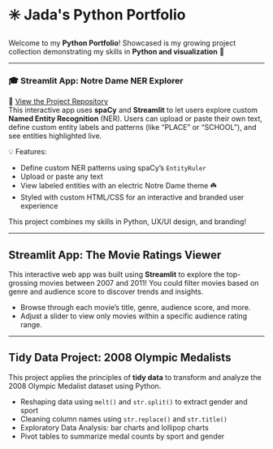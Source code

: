 # ✳️ Jada's Python Portfolio  

Welcome to my **Python Portfolio**! Showcased is my growing project collection demonstrating my skills in **Python and visualization** 🌟  

---

### 🎓 Streamlit App: Notre Dame NER Explorer  
🔗 [View the Project Repository](https://github.com/jadabau/NERStreamlitApp)  
This interactive app uses **spaCy** and **Streamlit** to let users explore custom **Named Entity Recognition** (NER). Users can upload or paste their own text, define custom entity labels and patterns (like “PLACE” or “SCHOOL”), and see entities highlighted live.

💡 Features:
- Define custom NER patterns using spaCy’s `EntityRuler`
- Upload or paste any text
- View labeled entities with an electric Notre Dame theme ☘️
- Styled with custom HTML/CSS for an interactive and branded user experience

This project combines my skills in Python, UX/UI design, and branding!

---

## Streamlit App: The Movie Ratings Viewer

This interactive web app was built using **Streamlit** to explore the top-grossing movies between 2007 and 2011! You could filter movies based on genre and audience score to discover trends and insights.

- Browse through each movie’s title, genre, audience score, and more.
- Adjust a slider to view only movies within a specific audience rating range.

---

## Tidy Data Project: 2008 Olympic Medalists

This project applies the principles of **tidy data** to transform and analyze the 2008 Olympic Medalist dataset using Python.  
- Reshaping data using `melt()` and `str.split()` to extract gender and sport
- Cleaning column names using `str.replace()` and `str.title()`
- Exploratory Data Analysis: bar charts and lollipop charts
- Pivot tables to summarize medal counts by sport and gender
